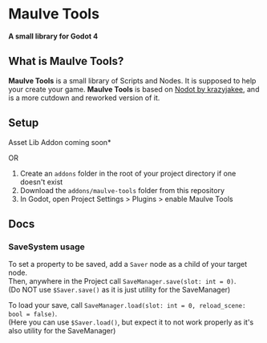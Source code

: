 # Maulve Tools

**A small library for Godot 4**

## What is **Maulve Tools**?

**Maulve Tools** is a small library of Scripts and Nodes. It is supposed to help your create your
game. **Maulve Tools** is based on [Nodot by krazyjakee](https://github.com/NodotProject/nodot), and is a more
cutdown and reworked version of it.


## Setup

Asset Lib Addon coming soon*

OR

1. Create an `addons` folder in the root of your project directory if one doesn't exist
2. Download the  `addons/maulve-tools` folder from this repository
3. In Godot, open Project Settings > Plugins > enable Maulve Tools

## Docs

### SaveSystem usage

To set a property to be saved, add a `Saver` node as a child of your target node.                
Then, anywhere in the Project call `SaveManager.save(slot: int = 0)`.            
(Do NOT use `$Saver.save()` as it is just utility for the SaveManager)

To load your save, call `SaveManager.load(slot: int = 0, reload_scene: bool = false)`.            
(Here you can use `$Saver.load()`, but expect it to not work properly as it's also utility for the SaveManager)


